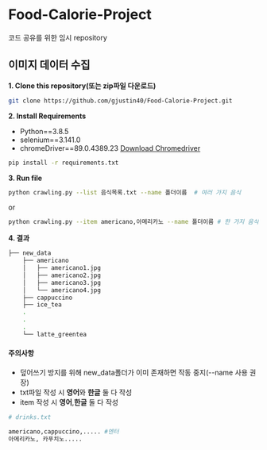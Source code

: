 # Food-Calorie-Project
코드 공유를 위한 임시 repository



## 이미지 데이터 수집
**1. Clone this repository(또는 zip파일 다운로드)**
```bash
git clone https://github.com/gjustin40/Food-Calorie-Project.git
```

**2. Install Requirements**
- Python==3.8.5
- selenium==3.141.0
- chromeDriver==89.0.4389.23
[Download Chromedriver](https://chromedriver.chromium.org/)
```bash
pip install -r requirements.txt
```

**3. Run file**
```bash
python crawling.py --list 음식목록.txt --name 폴더이름  # 여러 가지 음식
```

or

```bash
python crawling.py --item americano,아메리카노 --name 폴더이름 # 한 가지 음식
```

**4. 결과**
```bash
├── new_data
    ├── americano
    │   ├── americano1.jpg
    │   ├── americano2.jpg
    │   ├── americano3.jpg
    │   └── americano4.jpg
    ├── cappuccino
    ├── ice_tea
    .
    .
    .
    └── latte_greentea
```

#### 주의사항
- 덮어쓰기 방지를 위해 new_data폴더가 이미 존재하면 작동 중지(--name 사용 권장)
- txt파일 작성 시 **영어**와 **한글** 둘 다 작성
- item 작성 시 **영어**,**한글** 둘 다 작성
```python
# drinks.txt

americano,cappuccino,..... #엔터
아메리카노, 카푸치노.....
```